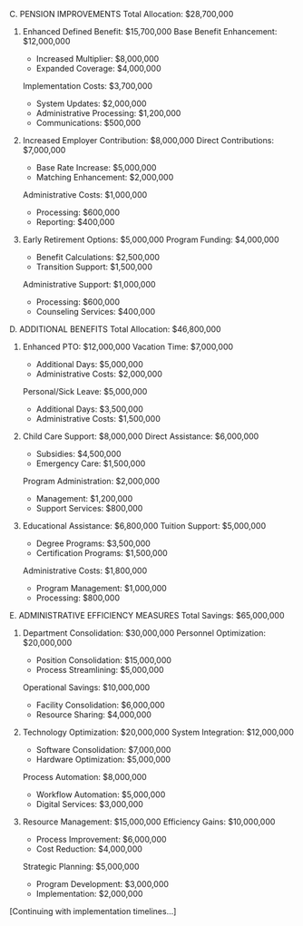 C. PENSION IMPROVEMENTS
Total Allocation: $28,700,000

1. Enhanced Defined Benefit: $15,700,000
   Base Benefit Enhancement: $12,000,000
   - Increased Multiplier: $8,000,000
   - Expanded Coverage: $4,000,000
   
   Implementation Costs: $3,700,000
   - System Updates: $2,000,000
   - Administrative Processing: $1,200,000
   - Communications: $500,000

2. Increased Employer Contribution: $8,000,000
   Direct Contributions: $7,000,000
   - Base Rate Increase: $5,000,000
   - Matching Enhancement: $2,000,000
   
   Administrative Costs: $1,000,000
   - Processing: $600,000
   - Reporting: $400,000

3. Early Retirement Options: $5,000,000
   Program Funding: $4,000,000
   - Benefit Calculations: $2,500,000
   - Transition Support: $1,500,000
   
   Administrative Support: $1,000,000
   - Processing: $600,000
   - Counseling Services: $400,000

D. ADDITIONAL BENEFITS
Total Allocation: $46,800,000

1. Enhanced PTO: $12,000,000
   Vacation Time: $7,000,000
   - Additional Days: $5,000,000
   - Administrative Costs: $2,000,000
   
   Personal/Sick Leave: $5,000,000
   - Additional Days: $3,500,000
   - Administrative Costs: $1,500,000

2. Child Care Support: $8,000,000
   Direct Assistance: $6,000,000
   - Subsidies: $4,500,000
   - Emergency Care: $1,500,000
   
   Program Administration: $2,000,000
   - Management: $1,200,000
   - Support Services: $800,000

3. Educational Assistance: $6,800,000
   Tuition Support: $5,000,000
   - Degree Programs: $3,500,000
   - Certification Programs: $1,500,000
   
   Administrative Costs: $1,800,000
   - Program Management: $1,000,000
   - Processing: $800,000

E. ADMINISTRATIVE EFFICIENCY MEASURES
Total Savings: $65,000,000

1. Department Consolidation: $30,000,000
   Personnel Optimization: $20,000,000
   - Position Consolidation: $15,000,000
   - Process Streamlining: $5,000,000
   
   Operational Savings: $10,000,000
   - Facility Consolidation: $6,000,000
   - Resource Sharing: $4,000,000

2. Technology Optimization: $20,000,000
   System Integration: $12,000,000
   - Software Consolidation: $7,000,000
   - Hardware Optimization: $5,000,000
   
   Process Automation: $8,000,000
   - Workflow Automation: $5,000,000
   - Digital Services: $3,000,000

3. Resource Management: $15,000,000
   Efficiency Gains: $10,000,000
   - Process Improvement: $6,000,000
   - Cost Reduction: $4,000,000
   
   Strategic Planning: $5,000,000
   - Program Development: $3,000,000
   - Implementation: $2,000,000

[Continuing with implementation timelines...]
